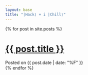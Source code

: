 ```yaml
---
layout: base
title: "|Hack⟩ + i |Chill⟩"
---
```


{% for post in site.posts %}
  <h1 class="posttitle"><a href="{{ post.url }}">{{ post.title }}</a></h1>
  <div class="postmeta"><div class="postdate">Posted on {{ post.date | date: "%F" }}</div></div>
  <!-- <div class="postsummary"><p>{{ post.summary }}</p></div> -->
{% endfor %}

